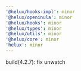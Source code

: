 ```yaml
---
'@helux/hooks-impl': minor
'@helux/openinula': minor
'@helux/hooks': minor
'@helux/types': minor
'@helux/utils': minor
'@helux/core': minor
'helux': minor
---
```


build(4.2.7): fix unwatch
